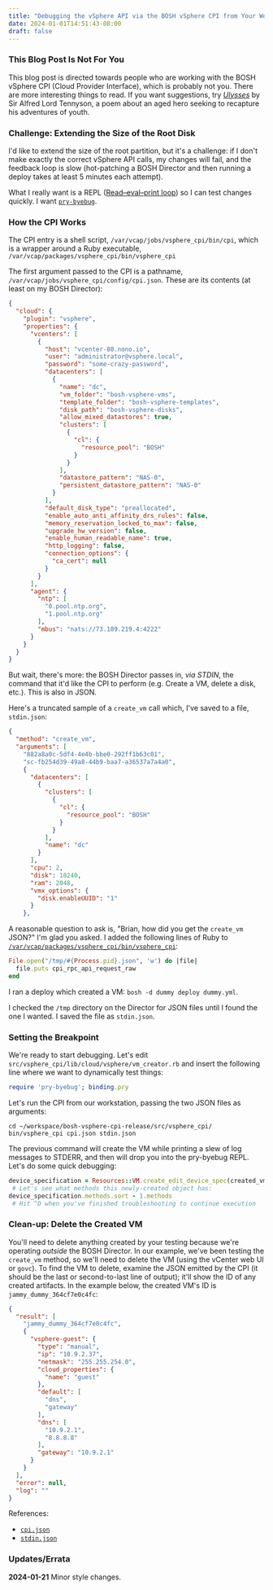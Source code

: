 ```yaml
---
title: "Debugging the vSphere API via the BOSH vSphere CPI from Your Workstation"
date: 2024-01-01T14:51:43-08:00
draft: false
---
```


### This Blog Post Is Not For You

This blog post is directed towards people who are working with the BOSH vSphere
CPI (Cloud Provider Interface), which is probably not you. There are more
interesting things to read. If you want suggestions, try
_[Ulysses](https://www.poetryfoundation.org/poems/45392/ulysses)_ by Sir Alfred
Lord Tennyson, a poem about an aged hero seeking to recapture his adventures of
youth.

### Challenge: Extending the Size of the Root Disk

I'd like to extend the size of the root partition, but it's a challenge: if I
don't make exactly the correct vSphere API calls, my changes will fail, and the
feedback loop is slow (hot-patching a BOSH Director and then running a deploy
takes at least 5 minutes each attempt).

What I really want is a REPL ([Read–eval–print
loop](https://en.wikipedia.org/wiki/Read%E2%80%93eval%E2%80%93print_loop)) so I
can test changes quickly. I want
[`pry-byebug`](https://www.rubydoc.info/gems/pry-byebug/3.10.1).

### How the CPI Works

The CPI entry is a shell script, `/var/vcap/jobs/vsphere_cpi/bin/cpi`, which is
a wrapper around a Ruby executable,
`/var/vcap/packages/vsphere_cpi/bin/vsphere_cpi`

The first argument passed to the CPI is a pathname,
`/var/vcap/jobs/vsphere_cpi/config/cpi.json`. These are its contents (at least
on my BOSH Director):

```json
{
  "cloud": {
    "plugin": "vsphere",
    "properties": {
      "vcenters": [
        {
          "host": "vcenter-80.nono.io",
          "user": "administrator@vsphere.local",
          "password": "some-crazy-password",
          "datacenters": [
            {
              "name": "dc",
              "vm_folder": "bosh-vsphere-vms",
              "template_folder": "bosh-vsphere-templates",
              "disk_path": "bosh-vsphere-disks",
              "allow_mixed_datastores": true,
              "clusters": [
                {
                  "cl": {
                    "resource_pool": "BOSH"
                  }
                }
              ],
              "datastore_pattern": "NAS-0",
              "persistent_datastore_pattern": "NAS-0"
            }
          ],
          "default_disk_type": "preallocated",
          "enable_auto_anti_affinity_drs_rules": false,
          "memory_reservation_locked_to_max": false,
          "upgrade_hw_version": false,
          "enable_human_readable_name": true,
          "http_logging": false,
          "connection_options": {
            "ca_cert": null
          }
        }
      ],
      "agent": {
        "ntp": [
          "0.pool.ntp.org",
          "1.pool.ntp.org"
        ],
        "mbus": "nats://73.189.219.4:4222"
      }
    }
  }
}
```

But wait, there's more: the BOSH Director passes in, _via STDIN_, the command
that it'd like the CPI to perform (e.g. Create a VM, delete a disk, etc.). This
is also in JSON.

Here's a truncated sample of a `create_vm` call which, I've saved to a file,
`stdin.json`:

```json
{
  "method": "create_vm",
  "arguments": [
    "882a8a0c-5df4-4e4b-bbe0-292ff1b63c01",
    "sc-fb254d39-49a8-44b9-baa7-a36537a7a4a0",
    {
      "datacenters": [
        {
          "clusters": [
            {
              "cl": {
                "resource_pool": "BOSH"
              }
            }
          ],
          "name": "dc"
        }
      ],
      "cpu": 2,
      "disk": 10240,
      "ram": 2048,
      "vmx_options": {
        "disk.enableUUID": "1"
      }
    },
```

A reasonable question to ask is, "Brian, how did you get the `create_vm` JSON?"
I'm glad you asked. I added the following lines of Ruby to
[`/var/vcap/packages/vsphere_cpi/bin/vsphere_cpi`](https://github.com/cloudfoundry/bosh-vsphere-cpi-release/blob/b95bac3d8cf50e1332663684336c30ccd1a492a7/src/vsphere_cpi/bin/vsphere_cpi#L38):

```Ruby
File.open("/tmp/#{Process.pid}.json", 'w') do |file|
  file.puts cpi_rpc_api_request_raw
end
```

I ran a deploy which created a VM: `bosh -d dummy deploy dummy.yml`.

I checked the `/tmp` directory on the Director for JSON files until I found
the one I wanted. I saved the file as `stdin.json`.

### Setting the Breakpoint

We're ready to start debugging. Let's edit
`src/vsphere_cpi/lib/cloud/vsphere/vm_creator.rb` and insert the following line
where we want to dynamically test things:

```ruby
require 'pry-byebug'; binding.pry
```

Let's run the CPI from our workstation, passing the two JSON files as
arguments:

```
cd ~/workspace/bosh-vsphere-cpi-release/src/vsphere_cpi/
bin/vsphere_cpi cpi.json stdin.json
```

The previous command will create the VM while printing a slew of log messages
to STDERR, and then will drop you into the pry-byebug REPL. Let's do some quick
debugging:

```ruby
device_specification = Resources::VM.create_edit_device_spec(created_vm.system_disk)
 # Let's see what methods this newly-created object has:
device_specification.methods.sort - 1.methods
 # Hit ^D when you've finished troubleshooting to continue execution
```

### Clean-up: Delete the Created VM

You'll need to delete anything created by your testing because we're operating
_outside_ the BOSH Director. In our example, we've been testing the `create_vm`
method, so we'll need to delete the VM (using the vCenter web UI or `govc`). To
find the VM to delete, examine the JSON emitted by the CPI (it should be the
last or second-to-last line of output); it'll show the ID of any created
artifacts. In the example below, the created VM's ID is
`jammy_dummy_364cf7e0c4fc`:

```json
{
  "result": [
    "jammy_dummy_364cf7e0c4fc",
    {
      "vsphere-guest": {
        "type": "manual",
        "ip": "10.9.2.37",
        "netmask": "255.255.254.0",
        "cloud_properties": {
          "name": "guest"
        },
        "default": [
          "dns",
          "gateway"
        ],
        "dns": [
          "10.9.2.1",
          "8.8.8.8"
        ],
        "gateway": "10.9.2.1"
      }
    }
  ],
  "error": null,
  "log": ""
}
```

References:

- [`cpi.json`](/assets/cpi.json)
- [`stdin.json`](/assets/stdin.json)

### Updates/Errata

**2024-01-21** Minor style changes.
